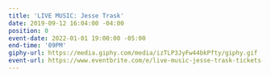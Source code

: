 ```yaml
---
title: 'LIVE MUSIC: Jesse Trask'
date: 2019-09-12 16:04:00 -04:00
position: 0
event-date: 2022-01-01 19:00:00 -05:00
end-time: '09PM'
giphy-url: https://media.giphy.com/media/izTLP3JyFw44bkPfty/giphy.gif
event-url: https://www.eventbrite.com/e/live-music-jesse-trask-tickets-223710473047
---
```


